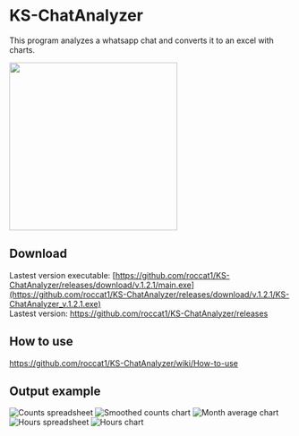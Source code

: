 # KS-ChatAnalyzer
This program analyzes a whatsapp chat and converts it to an excel with charts.

<img src='https://github.com/roccat1/KS-ChatAnalyzer/assets/58339860/6ef34920-cf02-45c6-92d6-8cee8737d392' width='300'>

## Download
Lastest version executable: [https://github.com/roccat1/KS-ChatAnalyzer/releases/download/v.1.2.1/main.exe](https://github.com/roccat1/KS-ChatAnalyzer/releases/download/v.1.2.1/KS-ChatAnalyzer_v.1.2.1.exe) \
Lastest version: https://github.com/roccat1/KS-ChatAnalyzer/releases

## How to use
https://github.com/roccat1/KS-ChatAnalyzer/wiki/How-to-use

## Output example
![Counts spreadsheet](https://github.com/roccat1/KS-ChatAnalyzer/assets/58339860/95c30687-d862-416d-a751-8340aaaffe89)
![Smoothed counts chart](https://github.com/roccat1/KS-ChatAnalyzer/assets/58339860/67e22985-ab2b-4934-845b-ff3c0b948b22)
![Month average chart](https://github.com/roccat1/KS-ChatAnalyzer/assets/58339860/16c297db-cd92-41a5-84be-2dad0f298513)
![Hours spreadsheet](https://github.com/roccat1/KS-ChatAnalyzer/assets/58339860/a5f2431a-63d6-4ca0-b9e5-9c4348b2e1fb)
![Hours chart](https://github.com/roccat1/KS-ChatAnalyzer/assets/58339860/267f3189-5c94-48cc-baf9-0a0702d21ec1)
